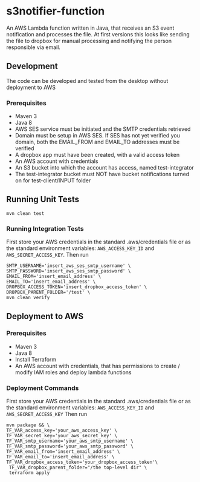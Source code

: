 # s3notifier-function

An AWS Lambda function written in Java, that receives an S3 event notification and processes the file.
At first versions this looks like sending the file to dropbox for manual processing and notifying the person responsible via email.

## Development

The code can be developed and tested from the desktop without deployment to AWS

### Prerequisites

* Maven 3
* Java 8
* AWS SES service must be initiated and the SMTP credentials retrieved
* Domain must be setup in AWS SES. If SES has not yet verified you domain, both the EMAIL_FROM and EMAIL_TO addresses must be verified 
* A dropbox app must have been created, with a valid access token
* An AWS account with credentials
* An S3 bucket into which the account has access, named test-integrator
* The test-integrator bucket must NOT have bucket notifications turned on for test-client/INPUT folder

## Running Unit Tests

```
mvn clean test
```

### Running Integration Tests

First store your AWS credentials in the standard .aws/credentials file or as the standard environment variables: `AWS_ACCESS_KEY_ID` and `AWS_SECRET_ACCESS_KEY`.
Then run

```
SMTP_USERNAME='insert_aws_ses_smtp_username' \
SMTP_PASSWORD='insert_aws_ses_smtp_password' \
EMAIL_FROM='insert_email_address' \
EMAIL_TO='insert_email_address' \
DROPBOX_ACCESS_TOKEN='insert_dropbox_access_token' \
DROPBOX_PARENT_FOLDER='/test' \
mvn clean verify
```

## Deployment to AWS

### Prerequisites

* Maven 3
* Java 8
* Install Terraform
* An AWS account with credentials, that has permissions to create / modify IAM roles and deploy lambda functions

### Deployment Commands

First store your AWS credentials in the standard .aws/credentials file or as the standard environment variables: `AWS_ACCESS_KEY_ID` and `AWS_SECRET_ACCESS_KEY`
Then run

```
mvn package && \
TF_VAR_access_key='your_aws_access_key' \
TF_VAR_secret_key='your_aws_secret_key' \
TF_VAR_smtp_username='your_aws_smtp_username' \
TF_VAR_smtp_password='your_aws_smtp_password' \
TF_VAR_email_from='insert_email_address' \
TF_VAR_email_to='insert_email_address' \
TF_VAR_dropbox_access_token='your_dropbox_access_token'\
 TF_VAR_dropbox_parent_folder="/the top-level dir" \
 terraform apply
 ```
 
